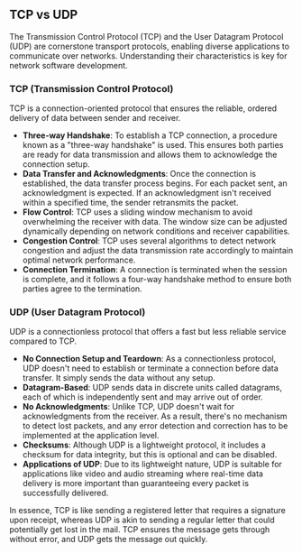 ## TCP vs UDP

The Transmission Control Protocol (TCP) and the User Datagram Protocol (UDP) are cornerstone transport protocols, enabling diverse applications to communicate over networks. Understanding their characteristics is key for network software development.

### TCP (Transmission Control Protocol)

TCP is a connection-oriented protocol that ensures the reliable, ordered delivery of data between sender and receiver.

- **Three-way Handshake**: To establish a TCP connection, a procedure known as a "three-way handshake" is used. This ensures both parties are ready for data transmission and allows them to acknowledge the connection setup.
- **Data Transfer and Acknowledgments**: Once the connection is established, the data transfer process begins. For each packet sent, an acknowledgment is expected. If an acknowledgment isn't received within a specified time, the sender retransmits the packet.
- **Flow Control**: TCP uses a sliding window mechanism to avoid overwhelming the receiver with data. The window size can be adjusted dynamically depending on network conditions and receiver capabilities.
- **Congestion Control**: TCP uses several algorithms to detect network congestion and adjust the data transmission rate accordingly to maintain optimal network performance.
- **Connection Termination**: A connection is terminated when the session is complete, and it follows a four-way handshake method to ensure both parties agree to the termination.

### UDP (User Datagram Protocol)

UDP is a connectionless protocol that offers a fast but less reliable service compared to TCP.

- **No Connection Setup and Teardown**: As a connectionless protocol, UDP doesn't need to establish or terminate a connection before data transfer. It simply sends the data without any setup.
- **Datagram-Based**: UDP sends data in discrete units called datagrams, each of which is independently sent and may arrive out of order.
- **No Acknowledgments**: Unlike TCP, UDP doesn't wait for acknowledgments from the receiver. As a result, there's no mechanism to detect lost packets, and any error detection and correction has to be implemented at the application level.
- **Checksums**: Although UDP is a lightweight protocol, it includes a checksum for data integrity, but this is optional and can be disabled.
- **Applications of UDP**: Due to its lightweight nature, UDP is suitable for applications like video and audio streaming where real-time data delivery is more important than guaranteeing every packet is successfully delivered.

In essence, TCP is like sending a registered letter that requires a signature upon receipt, whereas UDP is akin to sending a regular letter that could potentially get lost in the mail. TCP ensures the message gets through without error, and UDP gets the message out quickly.
